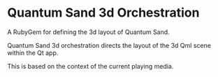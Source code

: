 # Quantum Sand 3d Orchestration

A RubyGem for defining the 3d layout of Quantum Sand.

Quantum Sand 3d orchestration directs the layout of the 3d Qml scene within the Qt app.

This is based on the context of the current playing media.

